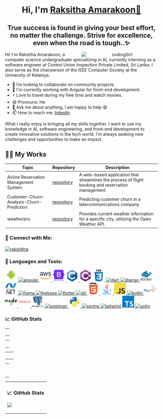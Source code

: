 
<h1 align="center" >
  Hi, I'm <a href="https://www.linkedin.com/in/rakshitha-amarakoon/" target="_blank"> Raksitha Amarakoon👋 </a>
  
</h1>



<h2 align="center"> True success is found in giving your best effort, no matter the challenge. Strive for excellence, even when the road is tough..✨ </h2>
<!-- Interactive GIF -->
<p align="center">
  <img width="50%" align="right"  src="https://miro.medium.com/max/1600/0*K2WLMTExLyida7OR.gif" alt="codingGirl">
</p>

<div>
Hi! I'm Raksitha Amarakoon, a computer science undergraduate specializing in AI, currently interning as a software engineer at Control Union Inspection Private Limited, Sri Lanka. I also serve as the chairperson of the IEEE Computer Society at the University of Kelaniya.

- 👯 I’m looking to collaborate on community projects.
- 🌱 I'm currently working with Angular for front-end development.
- ⚡ Love to travel during my free time and watch movies.
- 😄 Pronouns: He
- 💬 Ask me about anything, I am happy to help :smile:
- 📫 How to reach me: [linkedin](//www.linkedin.com/in/rakshitha-amarakoon/)

What I really enjoy is bringing all my skills together. I want to use my knowledge in AI, software engineering, and front-end development to create innovative solutions in the tech world. I'm always seeking new challenges and opportunities to make an impact.
</div>


## 👩‍💻 My Works

| Topic                                    | Repository                                                                                           | Description                           |
|------------------------------------------|------------------------------------------------------------------------------------------------------|----------------------------------------
| Airline Reservation Management System    | [repository](https://github.com/ImeshaDilshani/Airline-Reservation-Management-System.git)            | A web-based application that streamlines the process of flight booking and reservation management.                                    |
| Customer-Churn-Analysis-Churn-Prediction | [repository](https://github.com/ImeshaDilshani/Customer-Churn-Analysis-Churn-Prediction.git)         | Predicting customer churn in a telecommunications company                         |
| weatherpro                               | [repository](https://github.com/ImeshaDilshani/weatherpro-django.git)                                | Provides current weather information for a specific city, utilizing the Open Weather API.                                       |


  <h3 align="left"> 🔗 Connect with Me:</h3>
  <p align="left">
  <a href="https://www.linkedin.com/in/rakshitha-amarakoon/" target="blank"><img align="center" src="https://raw.githubusercontent.com/rahuldkjain/github-profile-readme-generator/master/src/images/icons/Social/linked-in-alt.svg" alt="rakshitha" height="30" width="40" /></a>
  
  <!-- <a href="https://twitter.com/rakshitha" target="blank"><img align="center" src="https://raw.githubusercontent.com/rahuldkjain/github-profile-readme-generator/master/src/images/icons/Social/twitter.svg" alt="rakshitha" height="30" width="40" /></a>
  <a href="https://instagram.com/rakshitha" target="blank"><img align="center" src="https://raw.githubusercontent.com/rahuldkjain/github-profile-readme-generator/master/src/images/icons/Social/instagram.svg" alt="rakshitha" height="30" width="40" /></a>
  <a href="https://medium.com/rakshitha" target="blank"><img align="center" src="https://raw.githubusercontent.com/rahuldkjain/github-profile-readme-generator/master/src/images/icons/Social/medium.svg" alt="rakshitha" height="30" width="40" /></a>
  <a href="https://www.youtube.com/c/rakshitha" target="blank"><img align="center" src="https://raw.githubusercontent.com/rahuldkjain/github-profile-readme-generator/master/src/images/icons/Social/youtube.svg" alt="rakshitha" height="30" width="40" /></a>
  <a href="https://discord.gg/rakshitha" target="blank"><img align="center" src="https://raw.githubusercontent.com/rahuldkjain/github-profile-readme-generator/master/src/images/icons/Social/discord.svg" alt="rakshitha" height="30" width="40" /></a> -->
</p>


<h3 align="left"> 💼 Languages and Tools:</h3>
<p align="left"> <a href="https://developer.android.com" target="_blank" rel="noreferrer"> <img src="https://raw.githubusercontent.com/devicons/devicon/master/icons/android/android-original-wordmark.svg" alt="android" width="40" height="40"/> </a> <a href="https://angular.io" target="_blank" rel="noreferrer"> <img src="https://angular.io/assets/images/logos/angular/angular.svg" alt="angular" width="40" height="40"/> </a> <a href="https://aws.amazon.com" target="_blank" rel="noreferrer"> <img src="https://raw.githubusercontent.com/devicons/devicon/master/icons/amazonwebservices/amazonwebservices-original-wordmark.svg" alt="aws" width="40" height="40"/> </a> <a href="https://getbootstrap.com" target="_blank" rel="noreferrer"> <img src="https://raw.githubusercontent.com/devicons/devicon/master/icons/bootstrap/bootstrap-plain-wordmark.svg" alt="bootstrap" width="40" height="40"/> </a> <a href="https://www.cprogramming.com/" target="_blank" rel="noreferrer"> <img src="https://raw.githubusercontent.com/devicons/devicon/master/icons/c/c-original.svg" alt="c" width="40" height="40"/> </a> <a href="https://www.w3schools.com/cs/" target="_blank" rel="noreferrer"> <img src="https://raw.githubusercontent.com/devicons/devicon/master/icons/csharp/csharp-original.svg" alt="csharp" width="40" height="40"/> </a> <a href="https://www.w3schools.com/css/" target="_blank" rel="noreferrer"> <img src="https://raw.githubusercontent.com/devicons/devicon/master/icons/css3/css3-original-wordmark.svg" alt="css3" width="40" height="40"/> </a> <a href="https://dart.dev" target="_blank" rel="noreferrer"> <img src="https://www.vectorlogo.zone/logos/dartlang/dartlang-icon.svg" alt="dart" width="40" height="40"/> </a> <a href="https://www.djangoproject.com/" target="_blank" rel="noreferrer"> <img src="https://cdn.worldvectorlogo.com/logos/django.svg" alt="django" width="40" height="40"/> </a> <a href="https://www.docker.com/" target="_blank" rel="noreferrer"> <img src="https://raw.githubusercontent.com/devicons/devicon/master/icons/docker/docker-original-wordmark.svg" alt="docker" width="40" height="40"/> </a> <a href="https://dotnet.microsoft.com/" target="_blank" rel="noreferrer"> <img src="https://raw.githubusercontent.com/devicons/devicon/master/icons/dot-net/dot-net-original-wordmark.svg" alt="dotnet" width="40" height="40"/> </a> <a href="https://www.figma.com/" target="_blank" rel="noreferrer"> <img src="https://www.vectorlogo.zone/logos/figma/figma-icon.svg" alt="figma" width="40" height="40"/> </a> <a href="https://firebase.google.com/" target="_blank" rel="noreferrer"> <img src="https://www.vectorlogo.zone/logos/firebase/firebase-icon.svg" alt="firebase" width="40" height="40"/> </a> <a href="https://flutter.dev" target="_blank" rel="noreferrer"> <img src="https://www.vectorlogo.zone/logos/flutterio/flutterio-icon.svg" alt="flutter" width="40" height="40"/> </a> <a href="https://git-scm.com/" target="_blank" rel="noreferrer"> <img src="https://www.vectorlogo.zone/logos/git-scm/git-scm-icon.svg" alt="git" width="40" height="40"/> </a> <a href="https://www.w3.org/html/" target="_blank" rel="noreferrer"> <img src="https://raw.githubusercontent.com/devicons/devicon/master/icons/html5/html5-original-wordmark.svg" alt="html5" width="40" height="40"/> </a> <a href="https://www.java.com" target="_blank" rel="noreferrer"> <img src="https://raw.githubusercontent.com/devicons/devicon/master/icons/java/java-original.svg" alt="java" width="40" height="40"/> </a> <a href="https://developer.mozilla.org/en-US/docs/Web/JavaScript" target="_blank" rel="noreferrer"> <img src="https://raw.githubusercontent.com/devicons/devicon/master/icons/javascript/javascript-original.svg" alt="javascript" width="40" height="40"/> </a> <a href="https://kotlinlang.org" target="_blank" rel="noreferrer"> <img src="https://www.vectorlogo.zone/logos/kotlinlang/kotlinlang-icon.svg" alt="kotlin" width="40" height="40"/> </a> <a href="https://www.mysql.com/" target="_blank" rel="noreferrer"> <img src="https://raw.githubusercontent.com/devicons/devicon/master/icons/mysql/mysql-original-wordmark.svg" alt="mysql" width="40" height="40"/> </a> <a href="https://nodejs.org" target="_blank" rel="noreferrer"> <img src="https://raw.githubusercontent.com/devicons/devicon/master/icons/nodejs/nodejs-original-wordmark.svg" alt="nodejs" width="40" height="40"/> </a> <a href="https://www.oracle.com/" target="_blank" rel="noreferrer"> <img src="https://raw.githubusercontent.com/devicons/devicon/master/icons/oracle/oracle-original.svg" alt="oracle" width="40" height="40"/> </a> <a href="https://www.postgresql.org" target="_blank" rel="noreferrer"> <img src="https://raw.githubusercontent.com/devicons/devicon/master/icons/postgresql/postgresql-original-wordmark.svg" alt="postgresql" width="40" height="40"/> </a> <a href="https://postman.com" target="_blank" rel="noreferrer"> <img src="https://www.vectorlogo.zone/logos/getpostman/getpostman-icon.svg" alt="postman" width="40" height="40"/> </a> <a href="https://www.python.org" target="_blank" rel="noreferrer"> <img src="https://raw.githubusercontent.com/devicons/devicon/master/icons/python/python-original.svg" alt="python" width="40" height="40"/> </a> <a href="https://spring.io/" target="_blank" rel="noreferrer"> <img src="https://www.vectorlogo.zone/logos/springio/springio-icon.svg" alt="spring" width="40" height="40"/> </a> <a href="https://tailwindcss.com/" target="_blank" rel="noreferrer"> <img src="https://www.vectorlogo.zone/logos/tailwindcss/tailwindcss-icon.svg" alt="tailwind" width="40" height="40"/> </a> <a href="https://www.typescriptlang.org/" target="_blank" rel="noreferrer"> <img src="https://raw.githubusercontent.com/devicons/devicon/master/icons/typescript/typescript-original.svg" alt="typescript" width="40" height="40"/> </a> <a href="https://unity.com/" target="_blank" rel="noreferrer"> <img src="https://www.vectorlogo.zone/logos/unity3d/unity3d-icon.svg" alt="unity" width="40" height="40"/> </a> 
</p>

<h3 align="left">📈 GitHub Stats</h3>
<div align="center">
  <table>
  <tr>
  <td><img align="center" src="https://github-readme-streak-stats.herokuapp.com/?user=Raksitha99&theme=algolia&hide_border=false" alt="" /></td>
  </tr>
  </table>
</div>

<div align="center">
  <table>
   <tr>
  <td><img align="center" src="https://github-profile-summary-cards.vercel.app/api/cards/profile-details?username=Raksitha99&theme=2077" alt="" /></td>
  </tr> 
    </table>
</div>

<div align="center">
<table>
  <tr> 
<td><img src="https://github-readme-stats.vercel.app/api?username=Raksitha99&theme=algolia&hide_border=false&include_all_commits=false&count_private=true" alt="" />
    <td><img src="https://github-readme-stats.vercel.app/api/top-langs/?username=Raksitha99&theme=algolia&hide_border=false&include_all_commits=false&count_private=true&layout=compact" alt=""/></td>
  </tr>
  </table>
</div>

<div align="center">
  <table>
  <tr>
    <td><img align="center" src="https://github-readme-streak-stats.herokuapp.com/?user=Raksitha99&theme=algolia&hide_border=false" alt="" /></td>
    </tr>
    <tr>
     <td><img align="center" src="https://github-profile-summary-cards.vercel.app/api/cards/profile-details?username=Raksitha99&theme=2077" alt="" /></td>
    <tr>
  </table>
</div>

  <div align="center">
  <table>
  <tr> 
    <td>
    <h3 align="left">📈 GitHub Stats</h3>
      
![](https://github-contributor-stats.vercel.app/api?username=Raksitha99&limit=5&theme=radical&combine_all_yearly_contributions=true)</td>
  <tr>  
  </table>
</div>


